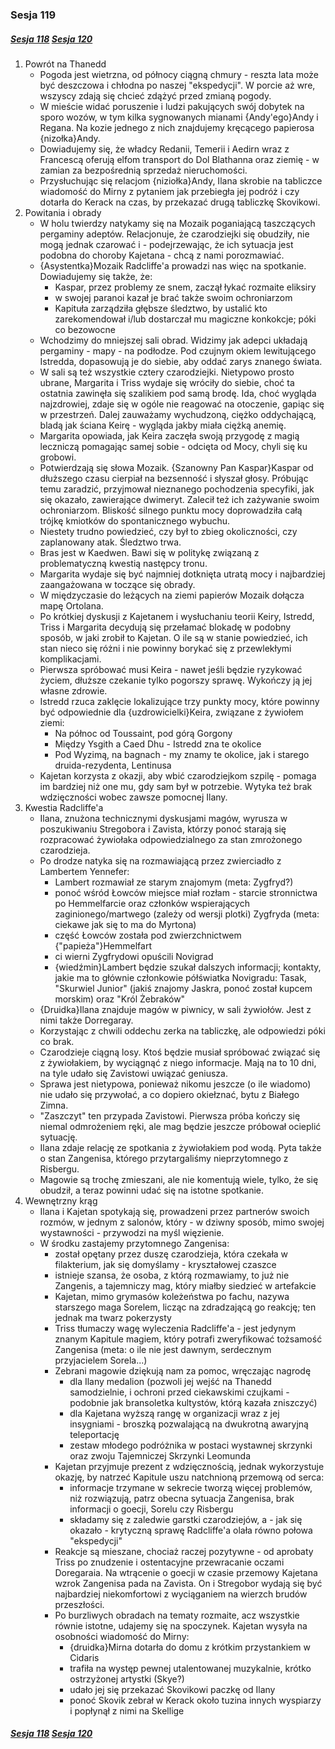### Sesja 119
##### [Sesja 118](#sesja-118) [Sesja 120](#sesja-120)
1. Powrót na Thanedd
    - Pogoda jest wietrzna, od północy ciągną chmury - reszta lata może być deszczowa i chłodna po naszej "ekspedycji". W porcie aż wre, wszyscy zdają się chcieć zdążyć przed zmianą pogody.
    - W mieście widać poruszenie i ludzi pakujących swój dobytek na sporo wozów, w tym kilka sygnowanych mianami {Andy'ego}Andy i Regana. Na kozie jednego z nich znajdujemy kręcącego papierosa {nizołka}Andy.
    - Dowiadujemy się, że władcy Redanii, Temerii i Aedirn wraz z Francescą oferują elfom transport do Dol Blathanna oraz ziemię - w zamian za bezpośrednią sprzedaż nieruchomości.
    - Przysłuchując się relacjom {niziołka}Andy, Ilana skrobie na tabliczce wiadomość do Mirny z pytaniem jak przebiegła jej podróż i czy dotarła do Kerack na czas, by przekazać drugą tabliczkę Skovikowi.
2. Powitania i obrady
    - W holu twierdzy natykamy się na Mozaik poganiającą taszczących pergaminy adeptów. Relacjonuje, że czarodziejki się obudziły, nie mogą jednak czarować i - podejrzewając, że ich sytuacja jest podobna do choroby Kajetana - chcą z nami porozmawiać.
    - {Asystentka}Mozaik Radcliffe'a prowadzi nas więc na spotkanie. Dowiadujemy się także, że:
        - Kaspar, przez problemy ze snem, zaczął łykać rozmaite eliksiry
        - w swojej paranoi kazał je brać także swoim ochroniarzom
        - Kapituła zarządziła głębsze śledztwo, by ustalić kto zarekomendował i/lub dostarczał mu magiczne konkokcje; póki co bezowocne
    - Wchodzimy do mniejszej sali obrad. Widzimy jak adepci układają pergaminy - mapy - na podłodze. Pod czujnym okiem lewitującego Istredda, dopasowują je do siebie, aby oddać zarys znanego świata.
    - W sali są też wszystkie cztery czarodziejki. Nietypowo prosto ubrane, Margarita i Triss wydaje się wróciły do siebie, choć ta ostatnia zawinęła się szalikiem pod samą brodę. Ida, choć wygląda najzdrowiej, zdaje się w ogóle nie reagować na otoczenie, gapiąc się w przestrzeń. Dalej zauważamy wychudzoną, ciężko oddychającą, bladą jak ściana Keirę - wygląda jakby miała ciężką anemię.
    - Margarita opowiada, jak Keira zaczęła swoją przygodę z magią leczniczą pomagając samej sobie - odcięta od Mocy, chyli się ku grobowi.
    - Potwierdzają się słowa Mozaik. {Szanowny Pan Kaspar}Kaspar od dłuższego czasu cierpiał na bezsenność i słyszał głosy. Próbując temu zaradzić, przyjmował nieznanego pochodzenia specyfiki, jak się okazało, zawierające dwimeryt. Zalecił też ich zażywanie swoim ochroniarzom. Bliskość silnego punktu mocy doprowadziła całą trójkę kmiotków do spontanicznego wybuchu.
    - Niestety trudno powiedzieć, czy był to zbieg okoliczności, czy zaplanowany atak. Śledztwo trwa.
    - Bras jest w Kaedwen. Bawi się w politykę związaną z problematyczną kwestią następcy tronu.
    - Margarita wydaje się być najmniej dotknięta utratą mocy i najbardziej zaangażowana w toczące się obrady.
    - W międzyczasie do leżących na ziemi papierów Mozaik dołącza mapę Ortolana.
    - Po krótkiej dyskusji z Kajetanem i wysłuchaniu teorii Keiry, Istredd, Triss i Margarita decydują się przełamać blokadę w podobny sposób, w jaki zrobił to Kajetan. O ile są w stanie powiedzieć, ich stan nieco się różni i nie powinny borykać się z przewlekłymi komplikacjami.
    - Pierwsza spróbować musi Keira - nawet jeśli będzie ryzykować życiem, dłuższe czekanie tylko pogorszy sprawę. Wykończy ją jej własne zdrowie.
    - Istredd rzuca zaklęcie lokalizujące trzy punkty mocy, które powinny być odpowiednie dla {uzdrowicielki}Keira, związane z żywiołem ziemi:
        - Na północ od Toussaint, pod górą Gorgony
        - Między Ysgith a Caed Dhu - Istredd zna te okolice
        - Pod Wyzimą, na bagnach - my znamy te okolice, jak i starego druida-rezydenta, Lentinusa
    - Kajetan korzysta z okazji, aby wbić czarodziejkom szpilę - pomaga im bardziej niż one mu, gdy sam był w potrzebie. Wytyka też brak wdzięczności wobec zawsze pomocnej Ilany.
3. Kwestia Radcliffe'a
    - Ilana, znużona technicznymi dyskusjami magów, wyrusza w poszukiwaniu Stregobora i Zavista, którzy ponoć starają się rozpracować żywiołaka odpowiedzialnego za stan zmrożonego czarodzieja.
    - Po drodze natyka się na rozmawiającą przez zwierciadło z Lambertem Yennefer:
        - Lambert rozmawiał ze starym znajomym (meta: Zygfryd?)
        - ponoć wśród Łowców miejsce miał rozłam - starcie stronnictwa po Hemmelfarcie oraz członków wspierających zaginionego/martwego (zależy od wersji plotki) Zygfryda (meta: ciekawe jak się to ma do Myrtona)
        - część Łowców została pod zwierzchnictwem {"papieża"}Hemmelfart
        - ci wierni Zygfrydowi opuścili Novigrad
        - {wiedźmin}Lambert będzie szukał dalszych informacji; kontakty, jakie ma to głównie członkowie półświatka Novigradu: Tasak, "Skurwiel Junior" (jakiś znajomy Jaskra, ponoć został kupcem morskim) oraz "Król Żebraków"
    - {Druidka}Ilana znajduje magów w piwnicy, w sali żywiołów. Jest z nimi także Dorregaray.
    - Korzystając z chwili oddechu zerka na tabliczkę, ale odpowiedzi póki co brak.
    - Czarodzieje ciągną losy. Ktoś będzie musiał spróbować związać się z żywiołakiem, by wyciągnąć z niego informacje. Mają na to 10 dni, na tyle udało się Zavistowi uwiązać geniusza.
    - Sprawa jest nietypowa, ponieważ nikomu jeszcze (o ile wiadomo) nie udało się przywołać, a co dopiero okiełznać, bytu z Białego Zimna.
    - "Zaszczyt" ten przypada Zavistowi. Pierwsza próba kończy się niemal odmrożeniem ręki, ale mag będzie jeszcze próbował ocieplić sytuację.
    - Ilana zdaje relację ze spotkania z żywiołakiem pod wodą. Pyta także o stan Zangenisa, którego przytargaliśmy nieprzytomnego z Risbergu.
    - Magowie są trochę zmieszani, ale nie komentują wiele, tylko, że się obudził, a teraz powinni udać się na istotne spotkanie.
4. Wewnętrzny krąg
    - Ilana i Kajetan spotykają się, prowadzeni przez partnerów swoich rozmów, w jednym z salonów, który - w dziwny sposób, mimo swojej wystawności - przywodzi na myśl więzienie.
    - W środku zastajemy przytomnego Zangenisa:
        - został opętany przez duszę czarodzieja, która czekała w filakterium, jak się domyślamy - kryształowej czaszce
        - istnieje szansa, że osoba, z którą rozmawiamy, to już nie Zangenis, a tajemniczy mag, który miałby siedzieć w artefakcie
        - Kajetan, mimo grymasów koleżeństwa po fachu, nazywa starszego maga Sorelem, licząc na zdradzającą go reakcję; ten jednak ma twarz pokerzysty
        - Triss tłumaczy wagę wyleczenia Radcliffe'a - jest jedynym znanym Kapitule magiem, który potrafi zweryfikować tożsamość Zangenisa (meta: o ile nie jest dawnym, serdecznym przyjacielem Sorela...)
        - Zebrani magowie dziękują nam za pomoc, wręczając nagrodę
            - dla Ilany medalion (pozwoli jej wejść na Thanedd samodzielnie, i ochroni przed ciekawskimi czujkami - podobnie jak bransoletka kultystów, którą kazała zniszczyć)
            - dla Kajetana wyższą rangę w organizacji wraz z jej insygniami - broszką pozwalającą na dwukrotną awaryjną teleportację
            - zestaw młodego podróżnika w postaci wystawnej skrzynki oraz zwoju Tajemniczej Skrzynki Leomunda
        - Kajetan przyjmuje prezent z wdzięcznością, jednak wykorzystuje okazję, by natrzeć Kapitule uszu natchnioną przemową od serca:
            - informacje trzymane w sekrecie tworzą więcej problemów, niż rozwiązują, patrz obecna sytuacja Zangenisa, brak informacji o goecji, Sorelu czy Risbergu
            - składamy się z zaledwie garstki czarodziejów, a - jak się okazało - krytyczną sprawę Radcliffe'a olała równo połowa "ekspedycji"
        - Reakcje są mieszane, chociaż raczej pozytywne - od aprobaty Triss po znudzenie i ostentacyjne przewracanie oczami Doregaraia.
        Na wtrącenie o goecji w czasie przemowy Kajetana wzrok Zangenisa pada na Zavista. On i Stregobor wydają się być najbardziej niekomfortowi z wyciąganiem na wierzch brudów przeszłości.
        - Po burzliwych obradach na tematy rozmaite, acz wszystkie równie istotne, udajemy się na spoczynek. Kajetan wysyła na osobności wiadomość do Mirny:
            - {druidka}Mirna dotarła do domu z krótkim przystankiem w Cidaris
            - trafiła na występ pewnej utalentowanej muzykalnie, krótko ostrzyżonej artystki (Skye?)
            - udało jej się przekazać Skovikowi paczkę od Ilany
            - ponoć Skovik zebrał w Kerack około tuzina innych wyspiarzy i popłynął z nimi na Skellige

##### [Sesja 118](#sesja-118) [Sesja 120](#sesja-120)